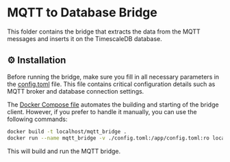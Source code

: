 # MQTT to Database Bridge

This folder contains the bridge that extracts the data from the MQTT messages and inserts it on the TimescaleDB database.

## ⚙️ Installation

Before running the bridge, make sure you fill in all necessary parameters in the [config.toml](./config.toml) file.
This file contains critical configuration details such as MQTT broker and database connection settings.

The [Docker Compose file](./../server-compose.yaml) automates the building and starting of the bridge client. However, if you prefer to handle it manually, you can use the following commands:

```bash
docker build -t localhost/mqtt_bridge .
docker run --name mqtt_bridge -v ./config.toml:/app/config.toml:ro localhost/mqtt_bridge
```
This will build and run the MQTT bridge.